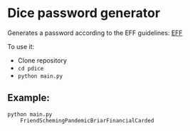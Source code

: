 # Dice password generator

Generates a password according to the EFF guidelines: [EFF](https://www.eff.org/dice)

To use it:
- Clone repository
- `cd pdice`
- `python main.py`

## Example:

```
python main.py
    FriendSchemingPandemicBriarFinancialCarded
```
